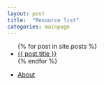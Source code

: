 ```yaml
---
layout: post
title:  "Resource list"
categories: mainpage
---
```


<ul>
  {% for post in site.posts %}
    <li>
      <a href="{{ SRE/post.url }}">{{ post.title }}</a>
    </li>
  {% endfor %}
</ul>

* [About](about)
